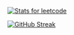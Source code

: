 <a href="https://leetcode.com/kihlaj/" rel="some text">![Stats for leetcode](https://leetcard.jacoblin.cool/kihlaj?theme=nord&font=DM%20Sans&extension=activity)</a>
<p>
<a href="https://git.io/streak-stats"><img src="https://streak-stats.demolab.com?user=kihlaj&theme=aura-dark&border_radius=10&exclude_days=Sun%2CSat&card_width=500&excludeDaysLabel=DAEBD700&background=45%2C2E0000C2%2C00095CCC&ring=FF0000&border=FF000044" alt="GitHub Streak" /></a>
</p>
